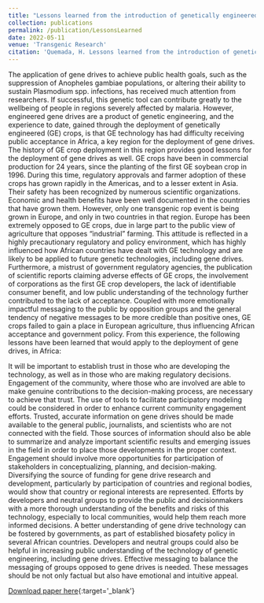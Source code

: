 ```yaml
---
title: "Lessons learned from the introduction of genetically engineered crops: relevance to gene drive deployment in Africa"
collection: publications
permalink: /publication/LessonsLearned
date: 2022-05-11
venue: 'Transgenic Research'
citation: 'Quemada, H. Lessons learned from the introduction of genetically engineered crops: relevance to gene drive deployment in Africa. Transgenic Research (2022). https://doi.org/10.1007/s11248-022-00300-2'
---
```


The application of gene drives to achieve public health goals, such as the suppression of Anopheles gambiae populations, or altering their ability to sustain Plasmodium spp. infections, has received much attention from researchers. If successful, this genetic tool can contribute greatly to the wellbeing of people in regions severely affected by malaria. However, engineered gene drives are a product of genetic engineering, and the experience to date, gained through the deployment of genetically engineered (GE) crops, is that GE technology has had difficulty receiving public acceptance in Africa, a key region for the deployment of gene drives. The history of GE crop deployment in this region provides good lessons for the deployment of gene drives as well. GE crops have been in commercial production for 24 years, since the planting of the first GE soybean crop in 1996. During this time, regulatory approvals and farmer adoption of these crops has grown rapidly in the Americas, and to a lesser extent in Asia. Their safety has been recognized by numerous scientific organizations. Economic and health benefits have been well documented in the countries that have grown them. However, only one transgenic rop event is being grown in Europe, and only in two countries in that region. Europe has been extremely opposed to GE crops, due in large part to the public view of agriculture that opposes “industrial” farming. This attitude is reflected in a highly precautionary regulatory and policy environment, which has highly influenced how African countries have dealt with GE technology and are likely to be applied to future genetic technologies, including gene drives. Furthermore, a mistrust of government regulatory agencies, the publication of scientific reports claiming adverse effects of GE crops, the involvement of corporations as the first GE crop developers, the lack of identifiable consumer benefit, and low public understanding of the technology further contributed to the lack of acceptance. Coupled with more emotionally impactful messaging to the public by opposition groups and the general tendency of negative messages to be more credible than positive ones, GE crops failed to gain a place in European agriculture, thus influencing African acceptance and government policy. From this experience, the following lessons have been learned that would apply to the deployment of gene drives, in Africa:

It will be important to establish trust in those who are developing the technology, as well as in those who are making regulatory decisions. Engagement of the community, where those who are involved are able to make genuine contributions to the decision-making process, are necessary to achieve that trust. The use of tools to facilitate participatory modeling could be considered in order to enhance current community engagement efforts.
Trusted, accurate information on gene drives should be made available to the general public, journalists, and scientists who are not connected with the field. Those sources of information should also be able to summarize and analyze important scientific results and emerging issues in the field in order to place those developments in the proper context. Engagement should involve more opportunities for participation of stakeholders in conceptualizing, planning, and decision-making.
Diversifying the source of funding for gene drive research and development, particularly by participation of countries and regional bodies, would show that country or regional interests are represented. Efforts by developers and neutral groups to provide the public and decisionmakers with a more thorough understanding of the benefits and risks of this technology, especially to local communities, would help them reach more informed decisions.
A better understanding of gene drive technology can be fostered by governments, as part of established biosafety policy in several African countries. Developers and neutral groups could also be helpful in increasing public understanding of the technology of genetic engineering, including gene drives.
Effective messaging to balance the messaging of groups opposed to gene drives is needed. These messages should be not only factual but also have emotional and intuitive appeal.

[Download paper here](https://link.springer.com/article/10.1007/s11248-022-00300-2#citeas){:target='_blank'}

